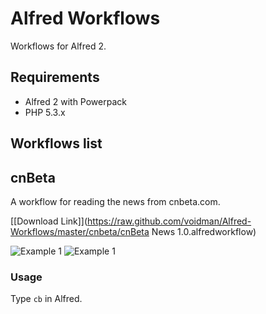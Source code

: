 Alfred Workflows
================
Workflows for Alfred 2.

## Requirements

- Alfred 2 with Powerpack
- PHP 5.3.x

## Workflows list

## cnBeta

A workflow for reading the news from cnbeta.com.

[\[Download Link\]](https://raw.github.com/voidman/Alfred-Workflows/master/cnbeta/cnBeta News 1.0.alfredworkflow)

![Example 1](https://raw.github.com/voidman/Alfred-Workflows/master/cnbeta/screenshots/1.png)
![Example 1](https://raw.github.com/voidman/Alfred-Workflows/master/cnbeta/screenshots/2.png)

### Usage

Type `cb` in Alfred.
